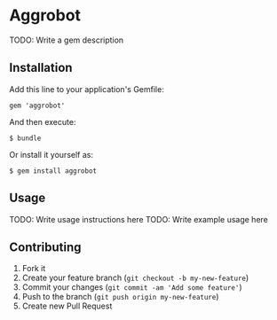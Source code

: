 # Aggrobot

TODO: Write a gem description

## Installation

Add this line to your application's Gemfile:

    gem 'aggrobot'

And then execute:

    $ bundle

Or install it yourself as:

    $ gem install aggrobot

## Usage

TODO: Write usage instructions here
TODO: Write example usage here

## Contributing

1. Fork it
2. Create your feature branch (`git checkout -b my-new-feature`)
3. Commit your changes (`git commit -am 'Add some feature'`)
4. Push to the branch (`git push origin my-new-feature`)
5. Create new Pull Request
